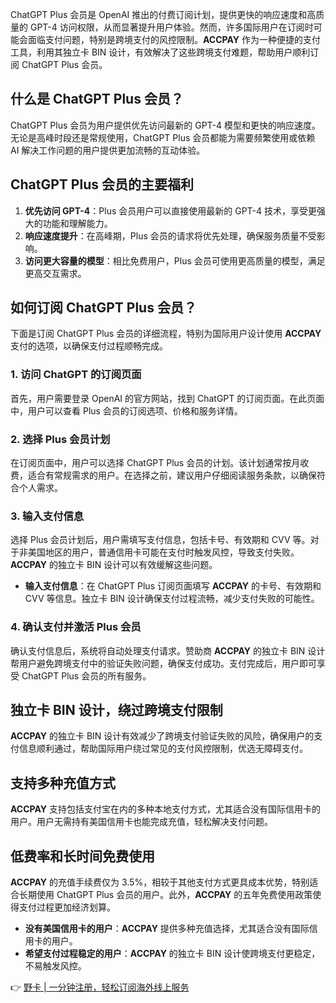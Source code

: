 ChatGPT Plus 会员是 OpenAI 推出的付费订阅计划，提供更快的响应速度和高质量的 GPT-4 访问权限，从而显著提升用户体验。然而，许多国际用户在订阅时可能会面临支付问题，特别是跨境支付的风控限制。**ACCPAY** 作为一种便捷的支付工具，利用其独立卡 BIN 设计，有效解决了这些跨境支付难题，帮助用户顺利订阅 ChatGPT Plus 会员。

## 什么是 ChatGPT Plus 会员？

ChatGPT Plus 会员为用户提供优先访问最新的 GPT-4 模型和更快的响应速度。无论是高峰时段还是常规使用，ChatGPT Plus 会员都能为需要频繁使用或依赖 AI 解决工作问题的用户提供更加流畅的互动体验。

## ChatGPT Plus 会员的主要福利

1. **优先访问 GPT-4**：Plus 会员用户可以直接使用最新的 GPT-4 技术，享受更强大的功能和理解能力。
2. **响应速度提升**：在高峰期，Plus 会员的请求将优先处理，确保服务质量不受影响。
3. **访问更大容量的模型**：相比免费用户，Plus 会员可使用更高质量的模型，满足更高交互需求。

## 如何订阅 ChatGPT Plus 会员？

下面是订阅 ChatGPT Plus 会员的详细流程，特别为国际用户设计使用 **ACCPAY** 支付的选项，以确保支付过程顺畅完成。

### 1. 访问 ChatGPT 的订阅页面

首先，用户需要登录 OpenAI 的官方网站，找到 ChatGPT 的订阅页面。在此页面中，用户可以查看 Plus 会员的订阅选项、价格和服务详情。

### 2. 选择 Plus 会员计划

在订阅页面中，用户可以选择 ChatGPT Plus 会员的计划。该计划通常按月收费，适合有常规需求的用户。在选择之前，建议用户仔细阅读服务条款，以确保符合个人需求。

### 3. 输入支付信息

选择 Plus 会员计划后，用户需填写支付信息，包括卡号、有效期和 CVV 等。对于非美国地区的用户，普通信用卡可能在支付时触发风控，导致支付失败。**ACCPAY** 的独立卡 BIN 设计可以有效缓解这些问题。

- **输入支付信息**：在 ChatGPT Plus 订阅页面填写 **ACCPAY** 的卡号、有效期和 CVV 等信息。独立卡 BIN 设计确保支付过程流畅，减少支付失败的可能性。

### 4. 确认支付并激活 Plus 会员

确认支付信息后，系统将自动处理支付请求。赞助商 **ACCPAY** 的独立卡 BIN 设计帮用户避免跨境支付中的验证失败问题，确保支付成功。支付完成后，用户即可享受 ChatGPT Plus 会员的所有服务。

## 独立卡 BIN 设计，绕过跨境支付限制

**ACCPAY** 的独立卡 BIN 设计有效减少了跨境支付验证失败的风险，确保用户的支付信息顺利通过，帮助国际用户绕过常见的支付风控限制，优选无障碍支付。

## 支持多种充值方式

**ACCPAY** 支持包括支付宝在内的多种本地支付方式，尤其适合没有国际信用卡的用户。用户无需持有美国信用卡也能完成充值，轻松解决支付问题。

## 低费率和长时间免费使用

**ACCPAY** 的充值手续费仅为 3.5%，相较于其他支付方式更具成本优势，特别适合长期使用 ChatGPT Plus 会员的用户。此外，**ACCPAY** 的五年免费使用政策使得支付过程更加经济划算。

- **没有美国信用卡的用户**：**ACCPAY** 提供多种充值选择，尤其适合没有国际信用卡的用户。
- **希望支付过程稳定的用户**：**ACCPAY** 的独立卡 BIN 设计使跨境支付更稳定，不易触发风控。

👉 [野卡 | 一分钟注册，轻松订阅海外线上服务](https://bit.ly/bewildcard)